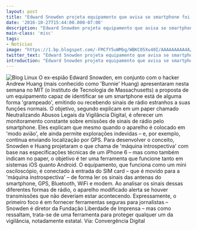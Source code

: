 ```yaml
---
layout: post
title: "Edward Snowden projeta equipamento que avisa se smartphone foi 'grampeado'"
date: '2016-10-27T15:44:00.000-07:00'
description: "Edward Snowden projeta equipamento que avisa se smartphone foi 'grampeado'"
main-class: 'misc'
tags:
- Notícias
image: "https://1.bp.blogspot.com/-FMCfY5uWMbg/WBKC05Xu40I/AAAAAAAAA4A/KT5faFIwQG4gtefsreq84bO-KBUk4u2LgCLcB/s72-c/edward-snowden.gif"
twitter_text: "Edward Snowden projeta equipamento que avisa se smartphone foi 'grampeado'"
introduction: "Edward Snowden projeta equipamento que avisa se smartphone foi 'grampeado'"
---
```

![Blog Linux](https://1.bp.blogspot.com/-FMCfY5uWMbg/WBKC05Xu40I/AAAAAAAAA4A/KT5faFIwQG4gtefsreq84bO-KBUk4u2LgCLcB/s400/edward-snowden.gif "Blog Linux")
O ex-espião Edward Snowden, em conjunto com o hacker Andrew Huang (mais conhecido como 'Bunnie' Huang) apresentaram nesta semana no MIT (o Instituto de Tecnologia de Massachusetts) a proposta de um equipamento capaz de identificar se um smartphone está de alguma forma 'grampeado', emitindo ou recebendo sinais de rádio estranhos a suas funções normais. 
O objetivo, segundo explicam em um paper chamado Neutralizando Abusos Legais da Vigilância Digital, é oferecer um monitoramento constante sobre emissões de sinais de rádio pelo smartphone. Eles explicam que mesmo quando o aparelho é colocado em 'modo avião', ele ainda permite explorações indevidas – e, por exemplo, continua enviando localização por GPS. 
Para desenvolver o conceito, Snowden e Huang projetaram o que chama de 'máquina introspectiva' com base nas especificações técnicas de um iPhone 6 – mas como também indicam no paper, o objetivo é ter uma ferramenta que funcione tanto em sistemas iOS quanto Android. 
O equipamento, que funciona como um mini osciloscópio, é conectado à entrada do SIM card – que é movido para a 'máquina instrospectiva' – de forma ler os sinais das antenas do smartphone, GPS, Bluetooth, WiFi e modem. Ao analisar os sinais dessas diferentes formas de rádio, o aparelho modificado alerta se houver transmissões que não deveriam estar acontecendo. 
Expressamente, o primeiro foco é em fornecer ferramentas seguras para jornalistas – Snowden é diretor da Fundação Liberdade de Imprensa – mas como ressaltam, trata-se de uma ferramenta para proteger qualquer um da vigilância, notadamente estatal.
Via: Convergência Digital
